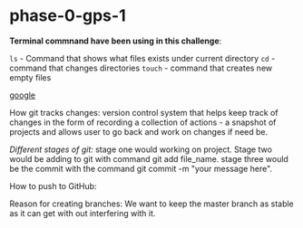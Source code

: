# phase-0-gps-1
**Terminal commnand have been using in this challenge**:

```ls``` - Command that shows what files exists under current directory
```cd``` - command that changes directories
```touch``` - command that creates new empty files

[google](https://google.com/ "This is google")

How git tracks changes:
version control system that helps keep track of changes in the form of recording a collection of actions - a snapshot of projects and allows user to go back and work on changes if need be. 

*Different stages of git:*
stage one would working on project. Stage two would be adding to git with command git add file_name. stage three would be the commit with the command git commit -m "your message here".

How to push to GitHub:

Reason for creating branches:
We want to keep the master branch as stable as it can get with out interfering with it. 
